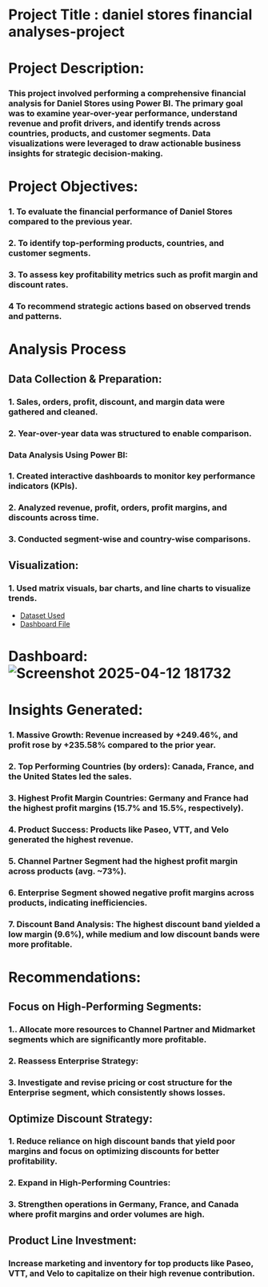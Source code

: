 # Project Title : daniel stores financial analyses-project

# Project Description:
### This project involved performing a comprehensive financial analysis for Daniel Stores using Power BI. The primary goal was to examine year-over-year performance, understand revenue and profit drivers, and identify trends across countries, products, and customer segments. Data visualizations were leveraged to draw actionable business insights for strategic decision-making.

# Project Objectives:
### 1. To evaluate the financial performance of Daniel Stores compared to the previous year.

### 2. To identify top-performing products, countries, and customer segments.

### 3. To assess key profitability metrics such as profit margin and discount rates.

### 4 To recommend strategic actions based on observed trends and patterns.

# Analysis Process
## Data Collection & Preparation:

### 1. Sales, orders, profit, discount, and margin data were gathered and cleaned.

### 2. Year-over-year data was structured to enable comparison.

### Data Analysis Using Power BI:

### 1. Created interactive dashboards to monitor key performance indicators (KPIs).

### 2. Analyzed revenue, profit, orders, profit margins, and discounts across time.

### 3. Conducted segment-wise and country-wise comparisons.

## Visualization:

### 1. Used matrix visuals, bar charts, and line charts to visualize trends.

- <a href = "https://github.com/danieloluwasusi/danielstores-data-project/blob/main/Financial%20Sample%20(2).xlsx">Dataset Used<a/>
- <a href = "https://github.com/danieloluwasusi/danielstores-data-project/blob/main/daniel%20storess.pbix"> Dashboard File <a/>
#  Dashboard: ![Screenshot 2025-04-12 181732](https://github.com/user-attachments/assets/d3d65722-7971-4704-b08b-6157e8bd8cb9)


# Insights Generated:
### 1. Massive Growth: Revenue increased by +249.46%, and profit rose by +235.58% compared to the prior year.

### 2. Top Performing Countries (by orders): Canada, France, and the United States led the sales.

### 3. Highest Profit Margin Countries: Germany and France had the highest profit margins (15.7% and 15.5%, respectively).

### 4. Product Success: Products like Paseo, VTT, and Velo generated the highest revenue.

### 5. Channel Partner Segment had the highest profit margin across products (avg. ~73%).

### 6. Enterprise Segment showed negative profit margins across products, indicating inefficiencies.

### 7. Discount Band Analysis: The highest discount band yielded a low margin (9.6%), while medium and low discount bands were more profitable.

# Recommendations:
## Focus on High-Performing Segments:

### 1.. Allocate more resources to Channel Partner and Midmarket segments which are significantly more profitable.

### 2. Reassess Enterprise Strategy:

### 3. Investigate and revise pricing or cost structure for the Enterprise segment, which consistently shows losses.

## Optimize Discount Strategy:

### 1. Reduce reliance on high discount bands that yield poor margins and focus on optimizing discounts for better profitability.

### 2. Expand in High-Performing Countries:

### 3. Strengthen operations in Germany, France, and Canada where profit margins and order volumes are high.

## Product Line Investment:

### Increase marketing and inventory for top products like Paseo, VTT, and Velo to capitalize on their high revenue contribution.
